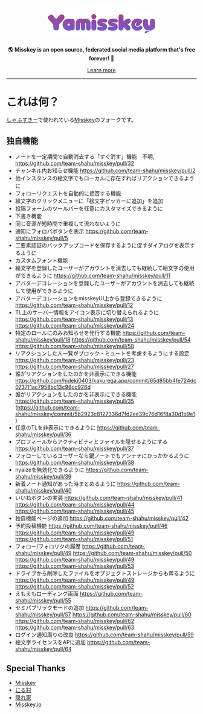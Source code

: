 <div align="center">
<a href="https://misskey-hub.net">
	<img src="./assets/title_float.svg" alt="Misskey logo" style="border-radius:50%" width="300"/>
</a>

**🌎 **Misskey** is an open source, federated social media platform that's free forever! 🚀**

[Learn more](https://misskey-hub.net/)

---
</div>

# これは何？
[しゃふすきー](https://shahu.ski)で使われている[Misskey](https://github.com/misskey-dev/misskey)のフォークです。  
  
## 独自機能
- ノートを一定期間で自動消去する「すぐ消す」機能　不明, https://github.com/team-shahu/misskey/pull/32
- チャンネル内お知らせ機能 https://github.com/team-shahu/misskey/pull/2
- 他インスタンスの絵文字でもローカルに存在すればリアクションできるように
- フォローリクエストを自動的に拒否する機能
- 絵文字のクリックメニューに「絵文字ピッカーに追加」を追加
- 投稿フォームのツールバーを任意にカスタマイズできるように
- 下書き機能
- 同じ音源が短時間で重複して流れないように
- 通知にフォロバボタンを表示 https://github.com/team-shahu/misskey/pull/5
- 二要素認証のバックアップコードを保存するように促すダイアログを表示するように
- カスタムフォント機能
- 絵文字を登録したユーザーがアカウントを消去しても継続して絵文字の使用ができるように https://github.com/team-shahu/misskey/pull/11
- アバターデコレーションを登録したユーザーがアカウントを消去しても継続して使用ができるように
- アバターデコレーションをmisskeyUI上から登録できるように https://github.com/team-shahu/misskey/pull/12
- TL上のサーバー情報をアイコン表示に切り替えられるように https://github.com/team-shahu/misskey/pull/13 https://github.com/team-shahu/misskey/pull/24
- 特定のロールにのみお知らせを発行する機能 https://github.com/team-shahu/misskey/pull/18 https://github.com/team-shahu/misskey/pull/54 https://github.com/team-shahu/misskey/pull/58
- リアクションした人一覧がブロック・ミュートを考慮するようにする設定 https://github.com/team-shahu/misskey/pull/23 https://github.com/team-shahu/misskey/pull/27
- 誰がリアクションをしたのかを非表示にできる機能 https://github.com/hideki0403/kakurega.app/commit/65d85bb4fe724dc0737f1ac7958bc13c96cc926d
- 誰がリアクションをしたのかを非表示にできる機能 https://github.com/team-shahu/misskey/pull/35 (https://github.com/team-shahu/misskey/commit/5b2923c8127336d7fd2ee39c76d16f8a30d1b9e1)
- 任意のTLを非表示にできるように https://github.com/team-shahu/misskey/pull/36
- プロフィールからアクティビティとファイルを隠せるようにする https://github.com/team-shahu/misskey/pull/37
- フォローしているユーザーなら鍵ノートでもアンテナにひっかかるように https://github.com/team-shahu/misskey/pull/38
- nyaizeを無効化できるように https://github.com/team-shahu/misskey/pull/39
- 新着ノート通知があった時まとめるように https://github.com/team-shahu/misskey/pull/40
- いいねボタンの実装 https://github.com/team-shahu/misskey/pull/41 https://github.com/team-shahu/misskey/pull/44 https://github.com/team-shahu/misskey/pull/45
- 独自機能ページの追加 https://github.com/team-shahu/misskey/pull/42
- 予約投稿機能 https://github.com/team-shahu/misskey/pull/46 https://github.com/team-shahu/misskey/pull/49 https://github.com/team-shahu/misskey/pull/51
- フォロー/フォロリクの履歴 https://github.com/team-shahu/misskey/pull/49 https://github.com/team-shahu/misskey/pull/50 https://github.com/team-shahu/misskey/pull/49 https://github.com/team-shahu/misskey/pull/53
- ドライブから削除したファイルをオブジェクトストレージからも葬るように https://github.com/team-shahu/misskey/pull/49 https://github.com/team-shahu/misskey/pull/52
- えもえもローディング画面 https://github.com/team-shahu/misskey/pull/55
- セミパブリックモードの追加 https://github.com/team-shahu/misskey/pull/57 https://github.com/team-shahu/misskey/pull/60 https://github.com/team-shahu/misskey/pull/62 https://github.com/team-shahu/misskey/pull/63
- ログイン通知周りの改良 https://github.com/team-shahu/misskey/pull/59
- 絵文字ライセンスをAPに追加 https://github.com/team-shahu/misskey/pull/64
## Special Thanks
- [Misskey](https://github.com/misskey-dev/misskey)  
- [にる村](https://github.com/n1lsqn/misskey)  
- [隠れ家](https://github.com/hideki0403/kakurega.app)  
- [Misskey.io](https://github.com/MisskeyIO/misskey)  

